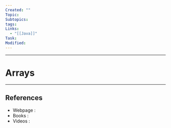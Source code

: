 ```yaml
---
Created: ""
Topic: 
Subtopics: 
tags: 
Links:
  - "[[Java]]"
Task: 
Modified:
---
```



---

# Arrays
---







## References
- Webpage :
- Books   :
- Videos  :
